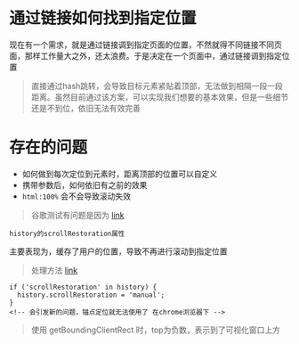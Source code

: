 # 通过链接如何找到指定位置

现在有一个需求，就是通过链接调到指定页面的位置，不然就得不同链接不同页面，那样工作量大之外，还太浪费。于是决定在一个页面中，通过链接调到指定位置



> 直接通过hash跳转，会导致目标元素紧贴着顶部，无法做到相隔一段一段距离。虽然目前通过该方案，可以实现我们想要的基本效果，但是一些细节还是不到位，依旧无法有效完善

存在的问题
========

+ 如何做到每次定位到元素时，距离顶部的位置可以自定义
+ 携带参数后，如何依旧有之前的效果
+ `html:100%` 会不会导致滚动失效

> 谷歌测试有问题是因为 [link](https://segmentfault.com/a/1190000011936743)

```
history的scrollRestoration属性
```
主要表现为，缓存了用户的位置，导致不再进行滚动到指定位置

> 处理方法 [link](https://cloud.tencent.com/developer/ask/35926)
```
if ('scrollRestoration' in history) {
  history.scrollRestoration = 'manual';
}
<!-- 会引发新的问题，锚点定位就无法使用了 在chrome浏览器下 -->
```

> 使用 getBoundingClientRect 时，top为负数，表示到了可视化窗口上方
